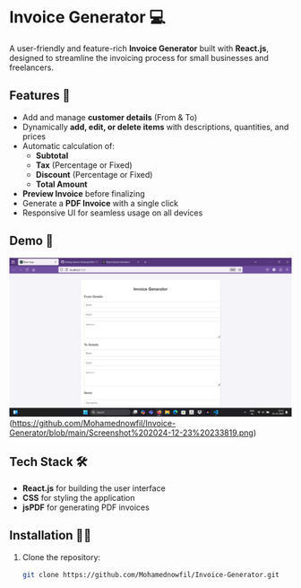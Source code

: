 # Invoice Generator 💻

A user-friendly and feature-rich **Invoice Generator** built with **React.js**, designed to streamline the invoicing process for small businesses and freelancers.

## Features 🌟

- Add and manage **customer details** (From & To)
- Dynamically **add, edit, or delete items** with descriptions, quantities, and prices
- Automatic calculation of:
  - **Subtotal**
  - **Tax** (Percentage or Fixed)
  - **Discount** (Percentage or Fixed)
  - **Total Amount**
- **Preview Invoice** before finalizing
- Generate a **PDF Invoice** with a single click
- Responsive UI for seamless usage on all devices

## Demo 📸

![Preview of Invoice Generator](https://github.com/Mohamednowfil/Invoice-Generator/blob/main/Screenshot%202024-12-23%20233801.png)(https://github.com/Mohamednowfil/Invoice-Generator/blob/main/Screenshot%202024-12-23%20233819.png)

## Tech Stack 🛠️

- **React.js** for building the user interface
- **CSS** for styling the application
- **jsPDF** for generating PDF invoices

## Installation 🧑‍💻

1. Clone the repository:
   ```bash
   git clone https://github.com/Mohamednowfil/Invoice-Generator.git
